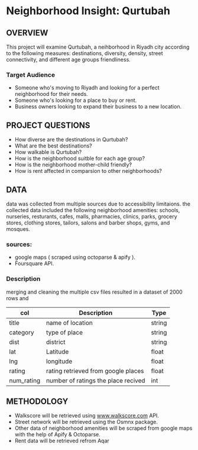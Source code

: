 # Neighborhood Insight: Qurtubah



## OVERVIEW
This project will examine Qurtubah, a neihborhood in Riyadh city according to the following measures: destinations, diversity, density, street connectivity, and different age groups friendliness. 

### Target Audience
- Someone who's moving to Riyadh and looking for a perfect neighborhood for their needs.
- Someone who's looking for a place to buy or rent.
- Business owners looking to expand their business to a new location.

## PROJECT QUESTIONS  
- How diverse are the destinations in Qurtubah?
- What are the best destinations?
- How walkable is Qurtubah?
- How is the neighborhood suitble for each age group?
- How is the neighborhood mother-child friendly?
- How is rent affected in comparsion to other neighborhoods?

## DATA
data was collected from multiple sources due to accessibility limitaions. the collected data included the following neighborhood amenities:
schools, nurseries, resturants, cafes, malls, pharmacies, clinics, parks, grocery stores, clothing stores, tailors, salons and barber shops, gyms, and mosques.

### sources:
- google maps ( scraped using octoparse & apify ).
- Foursquare API.

### Description 
merging and cleaning the multiple csv files resulted in a dataset of 2000 rows and

| col | Description | Type |
| --- | --- | --- |
| title | name of location | string 
| category | type of place  | string
| dist | district | string
| lat | Latitude | float
| lng | longitude | float
| rating | rating retrieved from google places | float
| num_rating | number of ratings the place recived | int


## METHODOLOGY  
- Walkscore will be retrieved using www.walkscore.com API.
- Street network will be retrieved using the Osmnx package.
- Other data of neighborhood amenities will be scraped from google maps with the help of Apify & Octoparse.
- Rent data will be retrieved refrom Aqar

